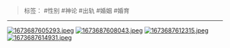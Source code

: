 > 标签： #性别 #神论 #出轨 #婚姻 #婚育
***
[![1673687605293.jpeg](https://raw.githubusercontent.com/bluntvoice/mypic/main/1673687605293.jpeg)](https://raw.githubusercontent.com/bluntvoice/mypic/main/1673687605293.jpeg)
[![1673687608043.jpeg](https://raw.githubusercontent.com/bluntvoice/mypic/main/1673687608043.jpeg)](https://raw.githubusercontent.com/bluntvoice/mypic/main/1673687608043.jpeg)
[![1673687612315.jpeg](https://raw.githubusercontent.com/bluntvoice/mypic/main/1673687612315.jpeg)](https://raw.githubusercontent.com/bluntvoice/mypic/main/1673687612315.jpeg)
[![1673687614931.jpeg](https://raw.githubusercontent.com/bluntvoice/mypic/main/1673687614931.jpeg)](https://raw.githubusercontent.com/bluntvoice/mypic/main/1673687614931.jpeg)